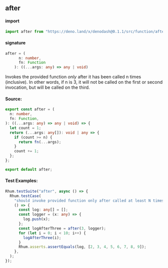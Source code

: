 ## after

#### import

```typescript
import after from "https://deno.land/x/denodash@0.1.1/src/function/after.ts";
```

#### signature

```typescript
after = (
      n: number,
      fn: Function
    ): ((...args: any) => any | void)
```

Invokes the provided function _only_ after it has been called n times
(inclusive). In other words, if n is 3, it will not be called on the first or
second invocation, but will be called on the third.

#### Source:

```typescript
export const after = (
  n: number,
  fn: Function,
): ((...args: any) => any | void) => {
  let count = 1;
  return (...args: any[]): void | any => {
    if (count >= n) {
      return fn(...args);
    }
    count += 1;
  };
};

export default after;
```

#### Test Examples:

```typescript
Rhum.testSuite("after", async () => {
  Rhum.testCase(
    "should invoke provided function only after called at least N times",
    () => {
      const log: any[] = [];
      const logger = (x: any) => {
        log.push(x);
      };
      const logAfterThree = after(3, logger);
      for (let i = 0; i < 10; i++) {
        logAfterThree(i);
      }
      Rhum.asserts.assertEquals(log, [2, 3, 4, 5, 6, 7, 8, 9]);
    },
  );
});
```
